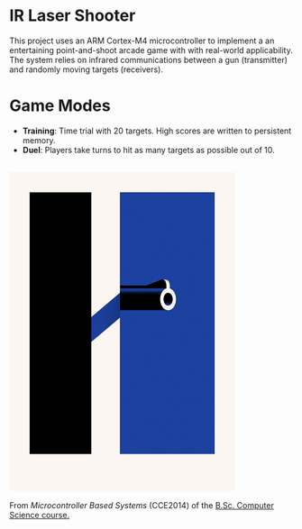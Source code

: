 # IR Laser Shooter

This project uses an ARM Cortex-M4 microcontroller to implement a an entertaining point-and-shoot arcade game with with real-world applicability. The system relies on infrared communications between a gun (transmitter) and randomly moving targets (receivers).

# Game Modes

- **Training**: Time trial with 20 targets. High scores are written to persistent memory.
- **Duel**: Players take turns to hit as many targets as possible out of 10. <br> <br>

![topology](https://github.com/qjstuart/IR-Laser-Shooter/blob/main/graphic.png?raw=true)

From _Microcontroller Based Systems_ (CCE2014) of the [B.Sc. Computer Science course.](https://www.um.edu.mt/courses/overview/UBSCHICGCFT-2020-1-O)
